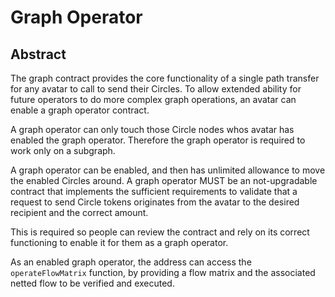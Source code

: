 # Graph Operator

## Abstract

The graph contract provides the core functionality of a single path transfer for any avatar to call to send their Circles.
To allow extended ability for future operators to do more complex graph operations, an avatar can enable a graph operator contract.

A graph operator can only touch those Circle nodes whos avatar has enabled the graph operator. Therefore the graph operator is required to work only on a subgraph.

A graph operator can be enabled, and then has unlimited allowance to move the enabled Circles around.
A graph operator MUST be an not-upgradable contract that implements the sufficient requirements to validate that
a request to send Circle tokens originates from the avatar to the desired recipient and the correct amount.

This is required so people can review the contract and rely on its correct functioning to enable it for them as a graph operator.

As an enabled graph operator, the address can access the `operateFlowMatrix` function, by providing a flow matrix and the associated netted flow to be verified and executed.

